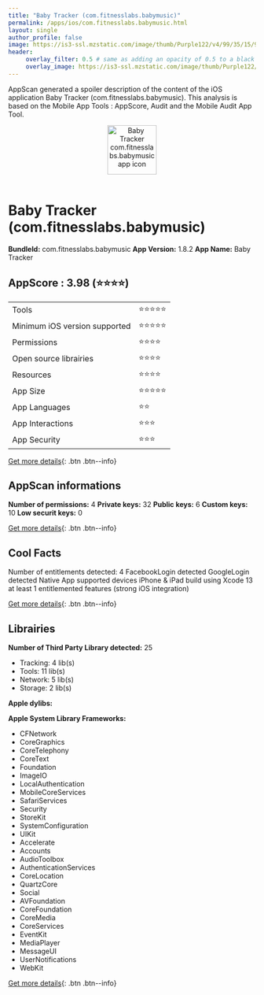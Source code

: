 ```yaml
---
title: "Baby Tracker (com.fitnesslabs.babymusic)"
permalink: /apps/ios/com.fitnesslabs.babymusic.html
layout: single
author_profile: false
image: https://is3-ssl.mzstatic.com/image/thumb/Purple122/v4/99/35/15/993515e9-14a7-2261-b8c2-1132bb12c39d/AppIcon-1x_U007emarketing-0-6-0-85-220.png/512x512bb.jpg
header: 
     overlay_filter: 0.5 # same as adding an opacity of 0.5 to a black background
     overlay_image: https://is3-ssl.mzstatic.com/image/thumb/Purple122/v4/99/35/15/993515e9-14a7-2261-b8c2-1132bb12c39d/AppIcon-1x_U007emarketing-0-6-0-85-220.png/512x512bb.jpg
---
```

AppScan generated a spoiler description of the content of the iOS application Baby Tracker (com.fitnesslabs.babymusic). This analysis is based on the Mobile App Tools : AppScore, Audit and the Mobile Audit App Tool.

  
  
<div style="text-align: center;"><img src="https://is3-ssl.mzstatic.com/image/thumb/Purple122/v4/99/35/15/993515e9-14a7-2261-b8c2-1132bb12c39d/AppIcon-1x_U007emarketing-0-6-0-85-220.png/512x512bb.jpg" width="100" height="100" alt="Baby Tracker com.fitnesslabs.babymusic app icon"></div></br>
  
# Baby Tracker (com.fitnesslabs.babymusic)

**BundleId:** com.fitnesslabs.babymusic
**App Version:** 1.8.2
**App Name:** Baby Tracker


## AppScore : 3.98 (⭐️⭐️⭐️⭐️) 

<table>
<tr><td> Tools </td><td> ⭐️⭐️⭐️⭐️⭐️ </td></tr>
<tr><td> Minimum iOS version supported </td><td> ⭐️⭐️⭐️⭐️⭐️ </td></tr>
<tr><td> Permissions </td><td> ⭐️⭐️⭐️⭐️ </td></tr>
<tr><td> Open source librairies </td><td> ⭐️⭐️⭐️⭐️ </td></tr>
<tr><td> Resources </td><td> ⭐️⭐️⭐️⭐️ </td></tr>
<tr><td> App Size </td><td> ⭐️⭐️⭐️⭐️⭐️ </td></tr>
<tr><td> App Languages </td><td> ⭐️⭐️ </td></tr>
<tr><td> App Interactions </td><td> ⭐️⭐️⭐️ </td></tr>
<tr><td> App Security </td><td> ⭐️⭐️⭐️ </td></tr>
</table>

[Get more details](/pricing.html){: .btn .btn--info}  
  
## AppScan informations 

**Number of permissions:** 4
**Private keys:** 32
**Public keys:** 6
**Custom keys:** 10
**Low securit keys:** 0
  
[Get more details](/pricing.html){: .btn .btn--info}

## Cool Facts

Number of entitlements detected: 4
FacebookLogin detected
GoogleLogin detected
Native App
supported devices iPhone & iPad
build using Xcode 13
at least 1 entitlemented features (strong iOS integration)
  
[Get more details](/pricing.html){: .btn .btn--info}

## Librairies 
**Number of Third Party Library detected:** 25
- Tracking: 4 lib(s)
- Tools: 11 lib(s)
- Network: 5 lib(s)
- Storage: 2 lib(s)

**Apple dylibs:**


**Apple System Library Frameworks:**
- CFNetwork
- CoreGraphics
- CoreTelephony
- CoreText
- Foundation
- ImageIO
- LocalAuthentication
- MobileCoreServices
- SafariServices
- Security
- StoreKit
- SystemConfiguration
- UIKit
- Accelerate
- Accounts
- AudioToolbox
- AuthenticationServices
- CoreLocation
- QuartzCore
- Social
- AVFoundation
- CoreFoundation
- CoreMedia
- CoreServices
- EventKit
- MediaPlayer
- MessageUI
- UserNotifications
- WebKit


  
[Get more details](/pricing.html){: .btn .btn--info}

